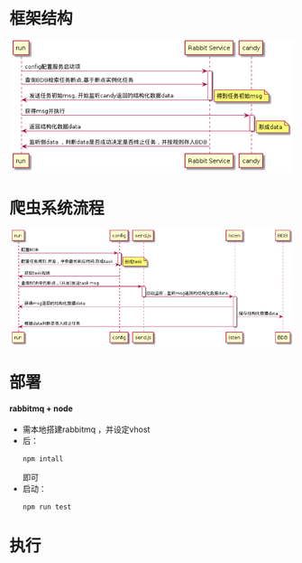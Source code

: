 # 框架结构

![system](docs/item1_0.png)

# 爬虫系统流程

![system](docs/service.png)

# 部署

#### rabbitmq + node

* 需本地搭建rabbitmq ，并设定vhost
* 后：
    ```` js
    npm intall
    ````
    即可
* 启动： 
    ```` js
    npm run test
    ````

# 执行

